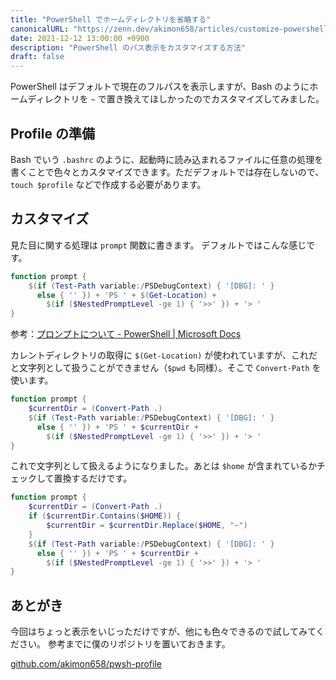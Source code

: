 ```yaml
---
title: "PowerShell でホームディレクトリを省略する"
canonicalURL: "https://zenn.dev/akimon658/articles/customize-powershell"
date: 2021-12-12 13:00:00 +0900
description: "PowerShell のパス表示をカスタマイズする方法"
draft: false
---
```


PowerShell はデフォルトで現在のフルパスを表示しますが、Bash のようにホームディレクトリを `~` で置き換えてほしかったのでカスタマイズしてみました。

## Profile の準備
Bash でいう `.bashrc` のように、起動時に読み込まれるファイルに任意の処理を書くことで色々とカスタマイズできます。ただデフォルトでは存在しないので、`touch $profile` などで作成する必要があります。

## カスタマイズ
見た目に関する処理は `prompt` 関数に書きます。
デフォルトではこんな感じです。

<!--more-->

```powershell
function prompt {
    $(if (Test-Path variable:/PSDebugContext) { '[DBG]: ' }
      else { '' }) + 'PS ' + $(Get-Location) +
        $(if ($NestedPromptLevel -ge 1) { '>>' }) + '> '
}
```
参考：[プロンプトについて - PowerShell | Microsoft Docs](https://docs.microsoft.com/ja-jp/powershell/module/microsoft.powershell.core/about/about_prompts?view=powershell-7.2#built-in-prompt)

カレントディレクトリの取得に `$(Get-Location)` が使われていますが、これだと文字列として扱うことができません（`$pwd` も同様）。そこで `Convert-Path` を使います。

```powershell
function prompt {
    $currentDir = (Convert-Path .)
    $(if (Test-Path variable:/PSDebugContext) { '[DBG]: ' }
      else { '' }) + 'PS ' + $currentDir +
        $(if ($NestedPromptLevel -ge 1) { '>>' }) + '> '
}
```

これで文字列として扱えるようになりました。あとは `$home` が含まれているかチェックして置換するだけです。

```powershell
function prompt {
    $currentDir = (Convert-Path .)
    if ($currentDir.Contains($HOME)) {
        $currentDir = $currentDir.Replace($HOME, "~")
    }
    $(if (Test-Path variable:/PSDebugContext) { '[DBG]: ' }
      else { '' }) + 'PS ' + $currentDir +
        $(if ($NestedPromptLevel -ge 1) { '>>' }) + '> '
}
```

## あとがき
今回はちょっと表示をいじっただけですが、他にも色々できるので試してみてください。
参考までに僕のリポジトリを置いておきます。

[github.com/akimon658/pwsh-profile](https://github.com/Akimon658/pwsh-profile)
